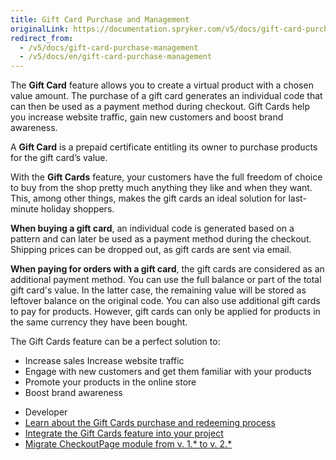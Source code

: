 ```yaml
---
title: Gift Card Purchase and Management
originalLink: https://documentation.spryker.com/v5/docs/gift-card-purchase-management
redirect_from:
  - /v5/docs/gift-card-purchase-management
  - /v5/docs/en/gift-card-purchase-management
---
```


The **Gift Card** feature allows you to create a virtual product with a chosen value amount. The purchase of a gift card generates an individual code that can then be used as a payment method during checkout. Gift Cards help you increase website traffic, gain new customers and boost brand awareness. 

A **Gift Card** is a prepaid certificate entitling its owner to purchase products for the gift card’s value. 

With the **Gift Cards** feature, your customers have the full freedom of choice to buy from the shop pretty much anything they like and when they want. This, among other things, makes the gift cards an ideal solution for last-minute holiday shoppers. 

**When buying a gift card**, an individual code is generated based on a pattern and can later be used as a payment method during the checkout. Shipping prices can be dropped out, as gift cards are sent via email.

**When paying for orders with a gift card**, the gift cards are considered as an additional payment method. You can use the full balance  or part of the total gift card's value. In the latter case, the remaining value will be stored as leftover balance on the original code. You can also use additional gift cards to pay for products. However, gift cards can only be applied for products in the same currency they have been bought.

The Gift Cards feature can be a perfect solution to:

* Increase sales Increase website traffic
* Engage with new customers and get them familiar with your products
* Promote your products in the online store
* Boost brand awareness

<div class="mr-container">
    <div class="mr-list-container">
        <!-- col1 -->
        <div class="mr-col">
            <ul class="mr-list mr-list-green">
                <li class="mr-title">Developer</li>
<li><a href="https://documentation.spryker.com/v5/docs/en/gift-cards-purchase-redeeming" class="mr-link">Learn about the Gift Cards purchase and redeeming process</a></li>
<li><a href="https://documentation.spryker.com/v5/docs/en/gift-cards-feature-integration" class="mr-link">Integrate the Gift Cards feature into your project</a></li>
<li><a href="https://documentation.spryker.com/v5/docs/en/migration-guide-checkoutpage#upgrading-from-version-1---to-version-2--" class="mr-link">Migrate CheckoutPage module from v. 1.* to v. 2.*</a></li>
<!-- <li><a href="https://documentation.spryker.com/docs/en/db-schema-gift-cards" class="mr-link">Learn the Gift Cards database schema</a></li>-->
  </ul>
        </div>
    </div>    
            

